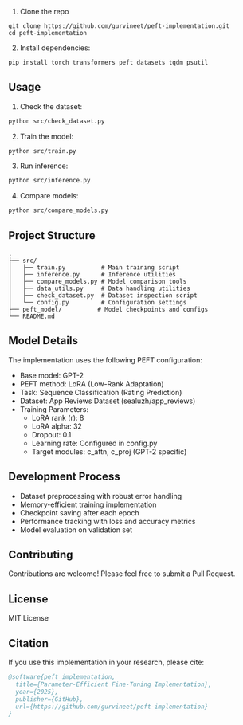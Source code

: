 1. Clone the repo
```
git clone https://github.com/gurvineet/peft-implementation.git
cd peft-implementation
```

2. Install dependencies:
```bash
pip install torch transformers peft datasets tqdm psutil
```

## Usage

1. Check the dataset:
```bash
python src/check_dataset.py
```

2. Train the model:
```bash
python src/train.py
```

3. Run inference:
```bash
python src/inference.py
```

4. Compare models:
```bash
python src/compare_models.py
```

## Project Structure

```
.
├── src/
│   ├── train.py          # Main training script
│   ├── inference.py      # Inference utilities
│   ├── compare_models.py # Model comparison tools
│   ├── data_utils.py     # Data handling utilities
│   ├── check_dataset.py  # Dataset inspection script
│   └── config.py         # Configuration settings
├── peft_model/          # Model checkpoints and configs
└── README.md
```

## Model Details

The implementation uses the following PEFT configuration:
- Base model: GPT-2
- PEFT method: LoRA (Low-Rank Adaptation)
- Task: Sequence Classification (Rating Prediction)
- Dataset: App Reviews Dataset (sealuzh/app_reviews)
- Training Parameters:
  - LoRA rank (r): 8
  - LoRA alpha: 32
  - Dropout: 0.1
  - Learning rate: Configured in config.py
  - Target modules: c_attn, c_proj (GPT-2 specific)

## Development Process

- Dataset preprocessing with robust error handling
- Memory-efficient training implementation
- Checkpoint saving after each epoch
- Performance tracking with loss and accuracy metrics
- Model evaluation on validation set

## Contributing

Contributions are welcome! Please feel free to submit a Pull Request.

## License

MIT License

## Citation

If you use this implementation in your research, please cite:

```bibtex
@software{peft_implementation,
  title={Parameter-Efficient Fine-Tuning Implementation},
  year={2025},
  publisher={GitHub},
  url={https://github.com/gurvineet/peft-implementation}
}